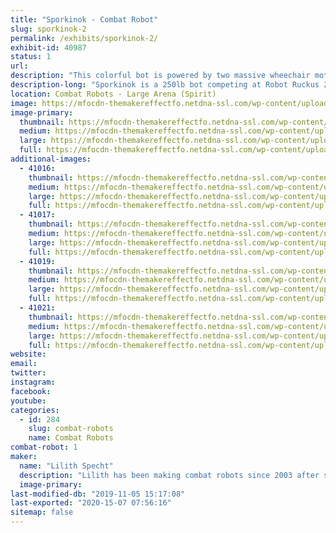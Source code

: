 ```yaml
---
title: "Sporkinok - Combat Robot"
slug: sporkinok-2
permalink: /exhibits/sporkinok-2/
exhibit-id: 40987
status: 1
url: 
description: "This colorful bot is powered by two massive wheechair motors, sports tires from a golf cart, and attacks its opponents with a oversized spork which is slammed into the other bot by a gokart motor."
description-long: "Sporkinok is a 250lb bot competing at Robot Ruckus 2019. It'll smash, bounce, and maybe serve you some food!"
location: Combat Robots - Large Arena (Spirit)
image: https://mfocdn-themakereffectfo.netdna-ssl.com/wp-content/uploads/2019/11/KIMG0584-1-1024x576.jpg
image-primary:
  thumbnail: https://mfocdn-themakereffectfo.netdna-ssl.com/wp-content/uploads/2019/11/KIMG0584-1-150x150.jpg
  medium: https://mfocdn-themakereffectfo.netdna-ssl.com/wp-content/uploads/2019/11/KIMG0584-1-300x169.jpg
  large: https://mfocdn-themakereffectfo.netdna-ssl.com/wp-content/uploads/2019/11/KIMG0584-1-1024x576.jpg
  full: https://mfocdn-themakereffectfo.netdna-ssl.com/wp-content/uploads/2019/11/KIMG0584-1.jpg
additional-images:
  - 41016:
    thumbnail: https://mfocdn-themakereffectfo.netdna-ssl.com/wp-content/uploads/2019/11/KIMG0584-150x150.jpg
    medium: https://mfocdn-themakereffectfo.netdna-ssl.com/wp-content/uploads/2019/11/KIMG0584-300x169.jpg
    large: https://mfocdn-themakereffectfo.netdna-ssl.com/wp-content/uploads/2019/11/KIMG0584-1024x576.jpg
    full: https://mfocdn-themakereffectfo.netdna-ssl.com/wp-content/uploads/2019/11/KIMG0584.jpg
  - 41017:
    thumbnail: https://mfocdn-themakereffectfo.netdna-ssl.com/wp-content/uploads/2019/11/KIMG0560-150x150.jpg
    medium: https://mfocdn-themakereffectfo.netdna-ssl.com/wp-content/uploads/2019/11/KIMG0560-300x169.jpg
    large: https://mfocdn-themakereffectfo.netdna-ssl.com/wp-content/uploads/2019/11/KIMG0560-1024x576.jpg
    full: https://mfocdn-themakereffectfo.netdna-ssl.com/wp-content/uploads/2019/11/KIMG0560.jpg
  - 41019:
    thumbnail: https://mfocdn-themakereffectfo.netdna-ssl.com/wp-content/uploads/2019/11/KIMG0527-1-150x150.jpg
    medium: https://mfocdn-themakereffectfo.netdna-ssl.com/wp-content/uploads/2019/11/KIMG0527-1-300x169.jpg
    large: https://mfocdn-themakereffectfo.netdna-ssl.com/wp-content/uploads/2019/11/KIMG0527-1-1024x576.jpg
    full: https://mfocdn-themakereffectfo.netdna-ssl.com/wp-content/uploads/2019/11/KIMG0527-1.jpg
  - 41021:
    thumbnail: https://mfocdn-themakereffectfo.netdna-ssl.com/wp-content/uploads/2019/11/KIMG0531-150x150.jpg
    medium: https://mfocdn-themakereffectfo.netdna-ssl.com/wp-content/uploads/2019/11/KIMG0531-300x169.jpg
    large: https://mfocdn-themakereffectfo.netdna-ssl.com/wp-content/uploads/2019/11/KIMG0531-1024x576.jpg
    full: https://mfocdn-themakereffectfo.netdna-ssl.com/wp-content/uploads/2019/11/KIMG0531.jpg
website: 
email: 
twitter: 
instagram: 
facebook: 
youtube: 
categories:
  - id: 284
    slug: combat-robots
    name: Combat Robots
combat-robot: 1
maker:
  name: "Lilith Specht"
  description: "Lilith has been making combat robots since 2003 after seeing it on Comedy Central's BattleBots. From the one pound Antweights, all the way to the 250 pound Heavyweights, she has made them all! She's entirely self-taught in a slew of mechanical things; She can weld, machine, design, and generally fabricate. Her favorite material is steel and her favorite color is grease."
  image-primary: 
last-modified-db: "2019-11-05 15:17:08"
last-exported: "2020-15-07 07:56:16"
sitemap: false
---
```

